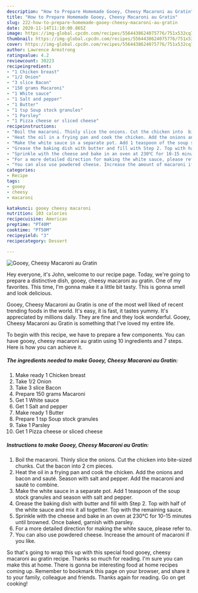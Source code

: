 ```yaml
---
description: "How to Prepare Homemade Gooey, Cheesy Macaroni au Gratin"
title: "How to Prepare Homemade Gooey, Cheesy Macaroni au Gratin"
slug: 222-how-to-prepare-homemade-gooey-cheesy-macaroni-au-gratin
date: 2020-11-14T11:10:00.865Z
image: https://img-global.cpcdn.com/recipes/5564438624075776/751x532cq70/gooey-cheesy-macaroni-au-gratin-recipe-main-photo.jpg
thumbnail: https://img-global.cpcdn.com/recipes/5564438624075776/751x532cq70/gooey-cheesy-macaroni-au-gratin-recipe-main-photo.jpg
cover: https://img-global.cpcdn.com/recipes/5564438624075776/751x532cq70/gooey-cheesy-macaroni-au-gratin-recipe-main-photo.jpg
author: Lawrence Armstrong
ratingvalue: 4.2
reviewcount: 30223
recipeingredient:
- "1 Chicken breast"
- "1/2 Onion"
- "3 slice Bacon"
- "150 grams Macaroni"
- "1 White sauce"
- "1 Salt and pepper"
- "1 Butter"
- "1 tsp Soup stock granules"
- "1 Parsley"
- "1 Pizza cheese or sliced cheese"
recipeinstructions:
- "Boil the macaroni. Thinly slice the onions. Cut the chicken into  bite-sized chunks. Cut the bacon into 2 cm pieces."
- "Heat the oil in a frying pan and cook the chicken. Add the onions and bacon and sauté. Season with salt and pepper. Add the macaroni and sauté to combine."
- "Make the white sauce in a separate pot. Add 1 teaspoon of the soup stock granules and season with salt and pepper."
- "Grease the baking dish with butter and fill with Step 2. Top with half of the white sauce and mix it all together. Top with the remaining sauce."
- "Sprinkle with the cheese and bake in an oven at 230℃ for 10-15 minutes until browned. Once baked, garnish with parsley."
- "For a more detailed direction for making the white sauce, please refer to."
- "You can also use powdered cheese. Increase the amount of macaroni if you like."
categories:
- Recipe
tags:
- gooey
- cheesy
- macaroni

katakunci: gooey cheesy macaroni 
nutrition: 103 calories
recipecuisine: American
preptime: "PT40M"
cooktime: "PT50M"
recipeyield: "3"
recipecategory: Dessert

---
```



![Gooey, Cheesy Macaroni au Gratin](https://img-global.cpcdn.com/recipes/5564438624075776/751x532cq70/gooey-cheesy-macaroni-au-gratin-recipe-main-photo.jpg)

Hey everyone, it's John, welcome to our recipe page. Today, we're going to prepare a distinctive dish, gooey, cheesy macaroni au gratin. One of my favorites. This time, I'm gonna make it a little bit tasty. This is gonna smell and look delicious.



Gooey, Cheesy Macaroni au Gratin is one of the most well liked of recent trending foods in the world. It's easy, it is fast, it tastes yummy. It's appreciated by millions daily. They are fine and they look wonderful. Gooey, Cheesy Macaroni au Gratin is something that I've loved my entire life.


To begin with this recipe, we have to prepare a few components. You can have gooey, cheesy macaroni au gratin using 10 ingredients and 7 steps. Here is how you can achieve it.

<!--inarticleads1-->

##### The ingredients needed to make Gooey, Cheesy Macaroni au Gratin:

1. Make ready 1 Chicken breast
1. Take 1/2 Onion
1. Take 3 slice Bacon
1. Prepare 150 grams Macaroni
1. Get 1 White sauce
1. Get 1 Salt and pepper
1. Make ready 1 Butter
1. Prepare 1 tsp Soup stock granules
1. Take 1 Parsley
1. Get 1 Pizza cheese or sliced cheese




<!--inarticleads2-->

##### Instructions to make Gooey, Cheesy Macaroni au Gratin:

1. Boil the macaroni. Thinly slice the onions. Cut the chicken into  bite-sized chunks. Cut the bacon into 2 cm pieces.
1. Heat the oil in a frying pan and cook the chicken. Add the onions and bacon and sauté. Season with salt and pepper. Add the macaroni and sauté to combine.
1. Make the white sauce in a separate pot. Add 1 teaspoon of the soup stock granules and season with salt and pepper.
1. Grease the baking dish with butter and fill with Step 2. Top with half of the white sauce and mix it all together. Top with the remaining sauce.
1. Sprinkle with the cheese and bake in an oven at 230℃ for 10-15 minutes until browned. Once baked, garnish with parsley.
1. For a more detailed direction for making the white sauce, please refer to.
1. You can also use powdered cheese. Increase the amount of macaroni if you like.




So that's going to wrap this up with this special food gooey, cheesy macaroni au gratin recipe. Thanks so much for reading. I'm sure you can make this at home. There is gonna be interesting food at home recipes coming up. Remember to bookmark this page on your browser, and share it to your family, colleague and friends. Thanks again for reading. Go on get cooking!
